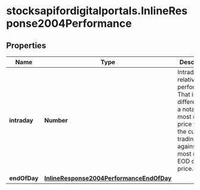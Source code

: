 # stocksapifordigitalportals.InlineResponse2004Performance

## Properties

Name | Type | Description | Notes
------------ | ------------- | ------------- | -------------
**intraday** | **Number** | Intraday relative performance. That is the difference of a notation&#39;s most recent price from the current trading day against the most recent EOD closing price. | [optional] 
**endOfDay** | [**InlineResponse2004PerformanceEndOfDay**](InlineResponse2004PerformanceEndOfDay.md) |  | [optional] 


